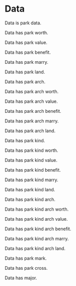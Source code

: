 # Data

Data is park data.

Data has park worth.

Data has park value.

Data has park benefit.

Data has park marry.

Data has park land.

Data has park arch.

Data has park arch worth.

Data has park arch value.

Data has park arch benefit.

Data has park arch marry.

Data has park arch land.

Data has park kind.

Data has park kind worth.

Data has park kind value.

Data has park kind benefit.

Data has park kind marry.

Data has park kind land.

Data has park kind arch.

Data has park kind arch worth.

Data has park kind arch value.

Data has park kind arch benefit.

Data has park kind arch marry.

Data has park kind arch land.

Data has park mark.

Data has park cross.

Data has major.